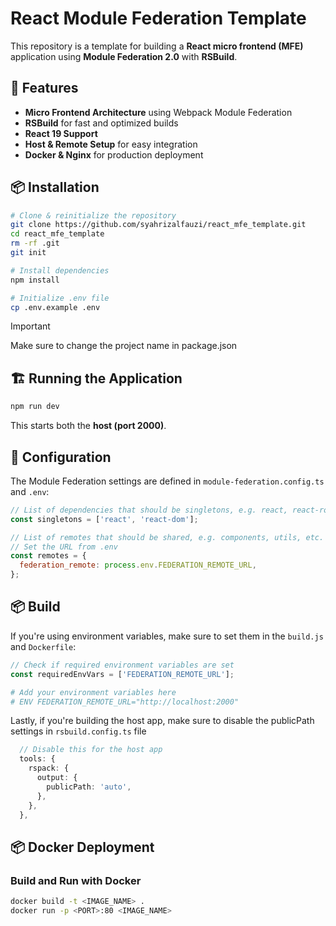 # React Module Federation Template

This repository is a template for building a **React micro frontend (MFE)** application using **Module Federation 2.0** with **RSBuild**.

## 🚀 Features
- **Micro Frontend Architecture** using Webpack Module Federation
- **RSBuild** for fast and optimized builds
- **React 19 Support**
- **Host & Remote Setup** for easy integration
- **Docker & Nginx** for production deployment

## 📦 Installation
```sh
# Clone & reinitialize the repository
git clone https://github.com/syahrizalfauzi/react_mfe_template.git
cd react_mfe_template
rm -rf .git
git init

# Install dependencies
npm install

# Initialize .env file
cp .env.example .env

```

> [!IMPORTANT]
> Make sure to change the project name in package.json

## 🏗️ Running the Application
```sh
npm run dev
```
This starts both the **host (port 2000)**.

## 🔧 Configuration
The Module Federation settings are defined in `module-federation.config.ts` and `.env`:
```js
// List of dependencies that should be singletons, e.g. react, react-router, component library, etc.
const singletons = ['react', 'react-dom'];

// List of remotes that should be shared, e.g. components, utils, etc.
// Set the URL from .env
const remotes = {
  federation_remote: process.env.FEDERATION_REMOTE_URL,
};
```

## 📦 Build
If you're using environment variables, make sure to set them in the `build.js` and `Dockerfile`:
```js
// Check if required environment variables are set
const requiredEnvVars = ['FEDERATION_REMOTE_URL'];
```

```Dockerfile
# Add your environment variables here
# ENV FEDERATION_REMOTE_URL="http://localhost:2000"

```
Lastly, if you're building the host app, make sure to disable the publicPath settings in `rsbuild.config.ts` file
```typescript
  // Disable this for the host app
  tools: {
    rspack: {
      output: {
        publicPath: 'auto',
      },
    },
  },
```

## 📦 Docker Deployment
### Build and Run with Docker
```sh
docker build -t <IMAGE_NAME> .
docker run -p <PORT>:80 <IMAGE_NAME>
```
